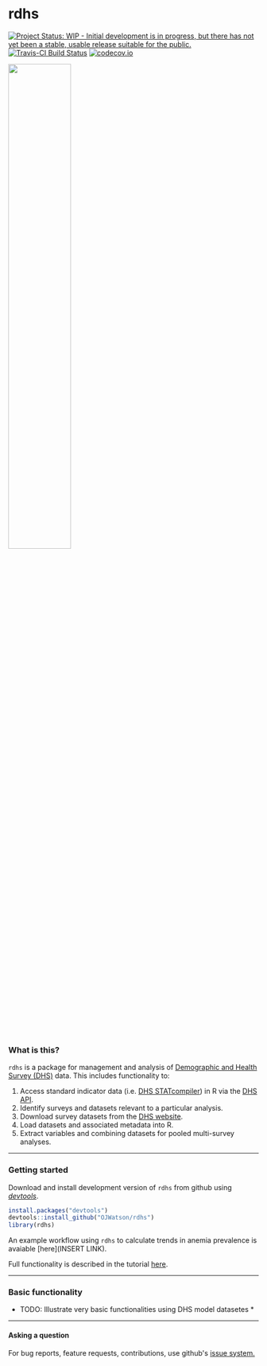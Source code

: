 # rdhs
[![Project Status: WIP - Initial development is in progress, but there has not yet been a stable, usable release suitable for the public.](http://www.repostatus.org/badges/latest/wip.svg)](http://www.repostatus.org/#wip)
[![Travis-CI Build Status](https://travis-ci.org/OJWatson/rdhs.png?branch=master)](https://travis-ci.org/OJWatson/rdhs)
[![codecov.io](https://codecov.io/github/OJWatson/rdhs/coverage.svg?branch=master)](https://codecov.io/github/OJWatson/rdhs?branch=master)


![]()<img src="img/logo.svg" width="50%">

### What is this?

`rdhs` is a package for management and analysis of [Demographic and Health Survey (DHS)](www.dhsprogram.com) data. This includes functionality to:

1. Access standard indicator data (i.e. [DHS STATcompiler](https://www.statcompiler.com/)) in R via the [DHS API](https://api.dhsprogram.com/).
1. Identify surveys and datasets relevant to a particular analysis.
1. Download survey datasets from the [DHS website](https://dhsprogram.com/data/available-datasets.cfm).
1. Load datasets and associated metadata into R.
1. Extract variables and combining datasets for pooled multi-survey analyses.

*** 

### Getting started

Download and install development version of `rdhs` from github using [*devtools*](https://github.com/hadley/devtools).

```r
install.packages("devtools")
devtools::install_github("OJWatson/rdhs")
library(rdhs)
```

An example workflow using `rdhs` to calculate trends in anemia prevalence is avaiable [here](INSERT LINK).

Full functionality is described in the tutorial [here](https://rawgit.com/OJWatson/rdhs/c33321a/vignettes/rdhs.html).

***

### Basic functionality

* TODO: Illustrate very basic functionalities using DHS model datasetes *

***

#### Asking a question

For bug reports, feature requests, contributions, use github's [issue system.](https://github.com/OJWatson/rdhs/issues)
